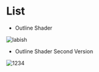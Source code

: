 # List

- Outline Shader

![labish](https://user-images.githubusercontent.com/42995061/182024920-12723c64-1304-4b5a-855e-753796eddad8.png)

- Outline Shader Second Version

![1234](https://user-images.githubusercontent.com/42995061/182346975-032e8a37-10f8-4be0-9f58-a2574f15a2b6.png)

